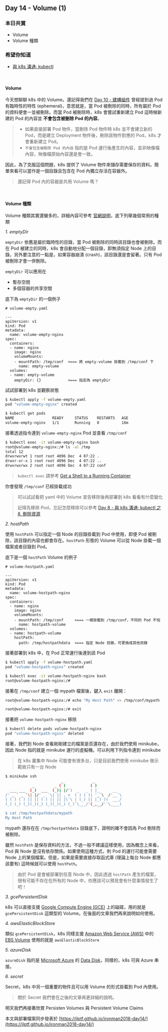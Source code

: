 ## Day 14 - Volume (1)

### 本日共賞

* Volume
* Volume 種類

### 希望你知道

* [與 k8s 溝通: kubectl](https://ithelp.ithome.com.tw/articles/10193502)

<br/>

#### Volume

今天想聊聊 k8s 中的 Volume。還記得我們在 [Day 10 - 建構組件](https://ithelp.ithome.com.tw/articles/10193513) 曾經提到過 Pod 有臨時性的特性 (ephemeral)，意思就是，當 Pod 被刪除的同時，所有屬於 Pod 的資料便會一並被刪除。而當 Pod 被刪除時，k8s 會嘗試重新建立 Pod 這時候新建的 Pod 的內容並 **不會包含被刪除 Pod 的內容**。

> * 如果直接部署 Pod 物件，當刪除 Pod 物件時 k8s 並不會建立新的 Pod，而是建立 Deployment 物件後，刪除該物件對應的 Pod，k8s 才會重新建立 Pod。
> * `不會包含被刪除 Pod 的內容` 指的是 Pod 運行後產生的內容，並非映像檔內容，映像檔原始內容還是會一致。

因此，為了克服這個問題，k8s 提供了 Volume 物件來儲存需要保存的資料。簡單來看可以當作是一個目錄且包含在 Pod 內獨立存活在容器外。

> 還記得 Pod 內的容器是共用 Volume 嗎？

<br/>

#### Volume 種類

Volume 種類其實還蠻多的，詳細內容可參考 [官網說明](https://kubernetes.io/docs/concepts/storage/volumes/)，底下列舉幾個常用的種類

*1. emptyDir*

`emptyDir` 依舊是屬於臨時性的目錄，當 Pod 被刪除的同時該目錄也會被刪除。而在 Pod 被建立的同時，k8s 會自動地分配一個目錄，即無須指定 Node 上的目錄。另外要注意的一點是，如果容器崩潰 (crash)，該目錄還是會留著。只有 Pod 被刪除才會一併刪除。

`emptyDir` 可以應用在

* 暫存空間
* 多個容器的共享空間


底下為 `emptyDir` 的一個例子

```
# volume-empty.yaml

---
apiVersion: v1
kind: Pod
metadata:
  name: volume-empty-nginx
spec:
  containers:
  - name: nginx
    image: nginx
    volumeMounts:
    - mountPath: /tmp/conf  <=== 將 empty-volume 掛載到 /tmp/conf 下
      name: empty-volume
  volumes:
  - name: empty-volume
    emptyDir: {}            <=== 指定為 emptyDir 
```

試試部署到 k8s 並觀察狀態

```bash
$ kubectl apply -f volume-empty.yaml
pod "volume-empty-nginx" created

$ kubectl get pods
NAME                 READY     STATUS    RESTARTS   AGE
volume-empty-nginx   1/1       Running   0          16m
```

接著透過指令連到 `volume-empty-nginx` Pod 並查看 `/tmp/conf`

```bash
$ kubectl exec -it volume-empty-nginx bash
root@volume-empty-nginx:/# ls -al /tmp
total 12
drwxrwxrwt 1 root root 4096 Dec  4 07:22 .
drwxr-xr-x 1 root root 4096 Dec  4 07:22 ..
drwxrwxrwx 2 root root 4096 Dec  4 07:22 conf
```

> `kubectl exec` 請參考 [Get a Shell to a Running Container](https://kubernetes.io/docs/tasks/debug-application-cluster/get-shell-running-container/)

你會發現 `/tmp/conf` 已經掛載成功

> 可以試試看把 yaml 中的 Volume 宣告移除後再部署到 k8s 看看有什麼變化 
> 
> 記得先移除 Pod，忘記怎麼移除可以參考 [Day 8 - 與 k8s 溝通: kubectl 之 8. 刪除資源](https://ithelp.ithome.com.tw/articles/10193502)

*2. hostPath*

使用 `hostPath` 可以指定一個 Node 的目錄掛載到 Pod 中使用，即便 Pod 被刪除，該目錄的內容也都會存在。`hostPath` 形態的 Volume 可以從 Node 掛載一個檔案或者目錄到 Pod。

底下是一個 `hostPath` Volume 的例子

```
# volume-hostpath.yaml

---
apiVersion: v1
kind: Pod
metadata:
  name: volume-hostpath-nginx
spec:
  containers:
  - name: nginx
    image: nginx
    volumeMounts:
    - mountPath: /tmp/conf     <=== 一樣掛載到 /tmp/conf，不同的 Pod 不怕
      name: hostpath-volume
  volumes:
  - name: hostpath-volume
    hostPath:
      path: /tmp/hostpathdata  <=== 指定 Node 目錄，可更換成其他目錄
```

接著部署到 k8s 中，在 Pod 正常運行後連到該 Pod

```bash
$ kubectl apply -f volume-hostpath.yaml
pod "volume-hostpath-nginx" created

$ kubectl exec -it volume-hostpath-nginx bash
root@volume-hostpath-nginx:/#
```

接著在 `/tmp/conf` 建立一個 mypath 檔案後，鍵入 `exit` 離開：

```bash
root@volume-hostpath-nginx:/# echo "My Host Path" >> /tmp/conf/mypath

root@volume-hostpath-nginx:/# exit

```

接著把 `volume-hostpath-nginx` 移除

```bash
$ kubectl delete pods volume-hostpath-nginx
pod "volume-hostpath-nginx" deleted
```

接著，我們到 Node 查看剛剛建立的檔案是否還存在，由於我們使用 minikube，因此 Node 指的就是 minikube 運行的虛擬機。可以利用下列指令連到 minikube 

> 在 k8s 叢集中 Node 可能會有很多台，只是目前我們使用 minikube 做示範故只有一台 Node

```bash
$ minikube ssh
                         _             _            
            _         _ ( )           ( )           
  ___ ___  (_)  ___  (_)| |/')  _   _ | |_      __  
/' _ ` _ `\| |/' _ `\| || , <  ( ) ( )| '_`\  /'__`\
| ( ) ( ) || || ( ) || || |\`\ | (_) || |_) )(  ___/
(_) (_) (_)(_)(_) (_)(_)(_) (_)`\___/'(_,__/'`\____)

$ cat /tmp/hostpathdata/mypath 
My Host Path
```

mypath 還存在在 `/tmp/hostpathdata` 目錄底下，證明的確不會因為 Pod 刪除而被刪除。

雖然 `hostPath` 是保存資料的方法，不過一般不建議這樣使用，因為概念上來看，Pod 與 Node 是沒有依存關係。如果使用這種方式，則 Pod 的運行可能會需要 Node 上的某個檔案。但是，如果是需要直接存取函式庫 (理論上每台 Node 都應該要有) 這時候就可以使用 `hostPath`。

> 由於 Pod 是會被部署到任意 Node 中，因此透過 `hostPath` 產生的檔案，很有可能不存在在所有的 Node 中，你應該可以預見會有什麼事情發生了吧！

*3. gcePersistentDisk*

k8s 可以直接支援 [Google Compute Engine (GCE)](https://cloud.google.com/compute/docs/) 上的磁碟，用的就是 `gcePersistentDisk` 這類型的 Volume。在後面的文章我們再來說明如何使用。

*4. awsElasticBlockStore*

類似 `gcePersistentDisk`，k8s 同樣支援 [Amazon Web Service (AWS)](https://aws.amazon.com/tw/) 中的 [EBS Volume](https://aws.amazon.com/tw/ebs/) 使用的就是 `awsElasticBlockStore` 

*5. azureDisk*

`azureDisk` 指的是 [Microsoft Azure](https://azure.microsoft.com/zh-tw/) 的 [Data Disk](https://docs.microsoft.com/zh-tw/azure/virtual-machines/linux/about-disks-and-vhds?toc=%2Fazure%2Fvirtual-machines%2Flinux%2Ftoc.json)，同樣的，k8s 可與 Azure 串接。

*6. secret*

Secret，k8s 中另一個重要的物件且可以用 Volume 的形式掛載到 Pod 內使用。

> 關於 Secret 我們會在之後的文章再更詳細的說明。

明天我們再接著欣賞 Persisten Volumes 與 Persistent Volume Claims

本文與部署檔案同步發表於 [https://jlptf.github.io/ironman2018-day14/](https://jlptf.github.io/ironman2018-day14/)